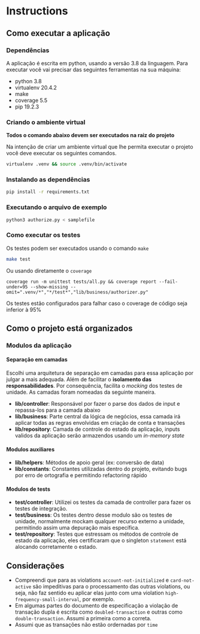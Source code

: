 # Instructions

## Como executar a aplicação

### Dependências
A aplicação é escrita em python, usando a versão 3.8 da linguagem. Para executar você vai precisar das seguintes ferramentas na sua máquina:
- python 3.8
- virtualenv 20.4.2
- make
- coverage 5.5
- pip 19.2.3


### Criando o ambiente virtual

**Todos o comando abaixo devem ser executados na raiz do projeto**

Na intenção de criar um ambiente virtual que lhe permita executar o projeto você deve executar os seguintes comandos.

```bash
virtualenv .venv && source .venv/bin/activate
```

### Instalando as dependências
```bash
pip install -r requirements.txt 
```

### Executando o arquivo de exemplo
```bash
python3 authorize.py < samplefile
```

### Como executar os testes
Os testes podem ser executados usando o comando `make`
```bash
make test
```

Ou usando diretamente o `coverage`
```
coverage run -m unittest tests/all.py && coverage report --fail-under=95 --show-missing --omit=".venv/*","*/test*","lib/business/authorizer.py"
```

Os testes estão configurados para falhar caso o coverage de código seja inferior à 95% 

## Como o projeto está organizados

### Modulos da aplicação
#### Separação em camadas
Escolhi uma arquitetura de separação em camadas para essa aplicação por julgar a mais adequada. Além de facilitar o **isolamento das responsabilidades**. 
Por consequência, facilita o *mocking* dos testes de unidade. As camadas foram nomeadas da seguinte maneira.

- **lib/controller**: Responsável por fazer o parse dos dados de input e repassa-los para a camada abaixo
- **lib/business**: Parte central da lógica de negócios, essa camada irá aplicar todas as regras envolvidas em criação de conta e transações
- **lib/repository**: Camada de controle do estado da aplicação, inputs validos da aplicação serão armazendos usando um *in-memory state*

#### Modulos auxiliares
- **lib/helpers**: Métodos de apoio geral (ex: conversão de data)
- **lib/constants**: Constantes utilizadas dentro do projeto, evitando bugs por erro de ortografia e permitindo refactoring rápido 

#### Modulos de tests
- **test/controller**: Utilizei os testes da camada de controller para fazer os testes de integração. 
- **test/business**: Os testes dentro desse modulo são os testes de unidade, normalmente mockam qualquer recurso externo a unidade, permitindo assim uma depuração mais específica.
- **test/repository**: Testes que estressam os métodos de controle de estado da aplicação, eles certificaram que o singleton `statement` está alocando corretamente o estado. 

## Considerações
- Compreendi que para as violations `account-not-initialized` e `card-not-active` são impeditivas para o processamento das outras violations, ou seja, não faz sentido eu aplicar elas junto com uma violation `high-frequency-small-interval`, por exemplo.
- Em algumas partes do documento de especificação a violação de transação dupla é escrita como `doubled-transaction` e outras como `double-transaction`. Assumi a primeira como a correta.
- Assumi que as transações não estão ordernadas por `time`